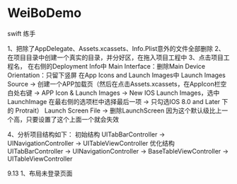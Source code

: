 # WeiBoDemo
swift 练手

1、把除了AppDelegate、Assets.xcassets、Info.Plist意外的文件全部删除
2、在项目目录中创建一个真实的目录，并分好区，在拖入项目工程中
3、点击项目工程名，
    在右侧的Deployment Info中
        Main Interface：删除Main
        Device Orientation：只留下竖屏
    在App Icons and Launch Images中
        Launch Images Source → 创建一个APP加载页（然后在点击Assets.xcassets，在AppIcon栏空白处右键 → APP Icon & Launch Images → New IOS Launch Images，选中LaunchImage 在最右侧的选项栏中选择最后一项 → 只勾选IOS 8.0 and Later 下的 Protrait）
        Launch Screen File → 删除LaunchScreen 因为这个默认级比上一个高，只要设置了这个上面一个就会失效

4、分析项目结构如下：
初始结构
UITabBarController -> UINavigationController -> UITableViewController
优化结构
UITabBarController -> UINavigationController -> BaseTableViewController -> UITableViewController


9.13
1、布局未登录页面